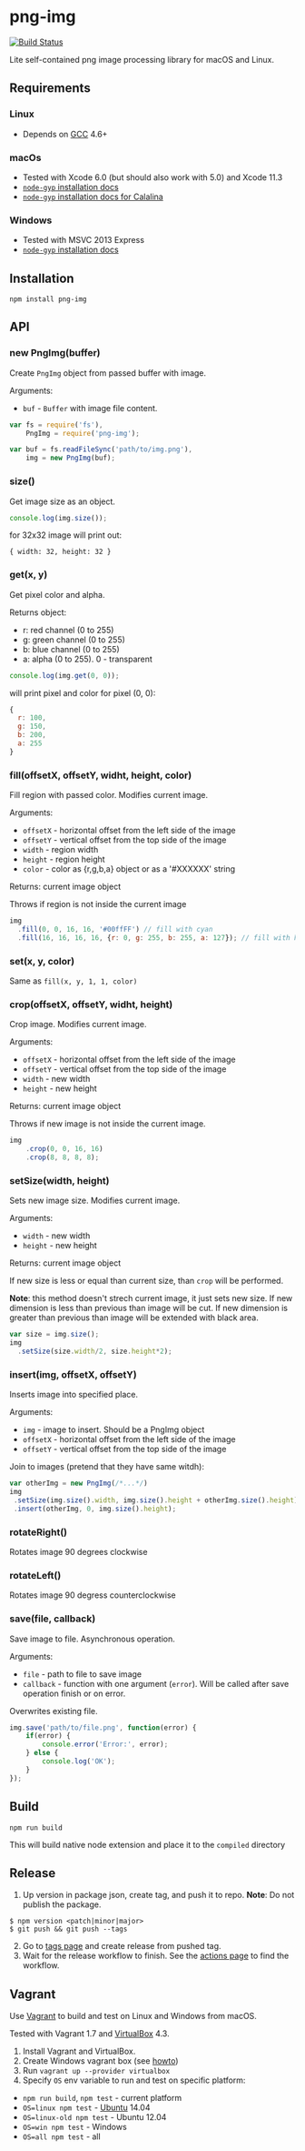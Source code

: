 png-img
=======

[![Build Status](https://travis-ci.org/gemini-testing/png-img.svg)](https://travis-ci.org/gemini-testing/png-img)

Lite self-contained png image processing library for macOS and Linux.

## Requirements
### Linux
- Depends on [GCC](https://gcc.gnu.org/) 4.6+

### macOs
- Tested with Xcode 6.0 (but should also work with 5.0) and Xcode 11.3
- [`node-gyp` installation docs](https://github.com/nodejs/node-gyp#on-macos)
- [`node-gyp` installation docs for Calalina](https://github.com/nodejs/node-gyp/blob/master/macOS_Catalina.md)

### Windows
- Tested with MSVC 2013 Express
- [`node-gyp` installation docs](https://github.com/nodejs/node-gyp#on-windows)

## Installation
```
npm install png-img
```

## API
### new PngImg(buffer)
Create `PngImg` object from passed buffer with image.

Arguments:
 * `buf` - `Buffer` with image file content.
```js
var fs = require('fs'),
    PngImg = require('png-img');

var buf = fs.readFileSync('path/to/img.png'),
    img = new PngImg(buf);
```

### size()
Get image size as an object.
```js
console.log(img.size());
```
for 32x32 image will print out:
```
{ width: 32, height: 32 }
```

### get(x, y)
Get pixel color and alpha.

Returns object:
 * r: red channel (0 to 255)
 * g: green channel (0 to 255)
 * b: blue channel (0 to 255)
 * a: alpha (0 to 255). 0 - transparent

```js
console.log(img.get(0, 0));
```
will print pixel and color for pixel (0, 0):
```js
{
  r: 100,
  g: 150,
  b: 200,
  a: 255
}
```

### fill(offsetX, offsetY, widht, height, color)
Fill region with passed color. Modifies current image.

Arguments:
 * `offsetX` - horizontal offset from the left side of the image
 * `offsetY` - vertical offset from the top side of the image
 * `width` - region width
 * `height` - region height
 * `color` - color as {r,g,b,a} object or as a '#XXXXXX' string

Returns: current image object

Throws if region is not inside the current image
```js
img
  .fill(0, 0, 16, 16, '#00ffFF') // fill with cyan
  .fill(16, 16, 16, 16, {r: 0, g: 255, b: 255, a: 127}); // fill with half-transparent cyan
```

### set(x, y, color)
Same as `fill(x, y, 1, 1, color)`

### crop(offsetX, offsetY, widht, height)
Crop image. Modifies current image.

Arguments:
 * `offsetX` - horizontal offset from the left side of the image
 * `offsetY` - vertical offset from the top side of the image
 * `width` - new width
 * `height` - new height

Returns: current image object

Throws if new image is not inside the current image.
```js
img
    .crop(0, 0, 16, 16)
    .crop(8, 8, 8, 8);
```

### setSize(width, height)
Sets new image size. Modifies current image.

Arguments:
 * `width` - new width
 * `height` - new height

Returns: current image object

If new size is less or equal than current size, than `crop` will be performed.

**Note**: this method doesn't strech current image, it just sets new size. If new dimension is less than previous
than image will be cut. If new dimension is greater than previous than image will be extended with black area.
```js
var size = img.size();
img
  .setSize(size.width/2, size.height*2);
```

### insert(img, offsetX, offsetY)
Inserts image into specified place.

Arguments:
 * `img` - image to insert. Should be a PngImg object
 * `offsetX` - horizontal offset from the left side of the image
 * `offsetY` - vertical offset from the top side of the image

Join to images (pretend that they have same witdh):
 ```js
var otherImg = new PngImg(/*...*/)
img
  .setSize(img.size().width, img.size().height + otherImg.size().height)
  .insert(otherImg, 0, img.size().height);
 ```

### rotateRight()
Rotates image 90 degrees clockwise

### rotateLeft()
Rotates image 90 degress counterclockwise

### save(file, callback)
Save image to file. Asynchronous operation.

Arguments:
 * `file` - path to file to save image
 * `callback` - function with one argument (`error`). Will be called after save operation finish or on error.

Overwrites existing file.

```js
img.save('path/to/file.png', function(error) {
    if(error) {
        console.error('Error:', error);
    } else {
        console.log('OK');
    }
});
```

## Build
```
npm run build
```
This will build native node extension and place it to the `compiled` directory

## Release
1. Up version in package json, create tag, and push it to repo. **Note**: Do not publish the package.
```
$ npm version <patch|minor|major>
$ git push && git push --tags
```
2. Go to [tags page](https://github.com/gemini-testing/png-img/tags) and create release from pushed tag.
3. Wait for the release workflow to finish. See the [actions page](https://github.com/gemini-testing/png-img/actions) to find the workflow.

## Vagrant
Use [Vagrant](https://www.vagrantup.com/) to build and test on Linux and Windows from macOS.

Tested with Vagrant 1.7 and [VirtualBox](https://www.virtualbox.org/) 4.3.

1. Install Vagrant and VirtualBox.
2. Create Windows vagrant box (see [howto](dev/vagrant-win-box.md))
3. Run `vagrant up --provider virtualbox`
4. Specify `OS` env variable to run and test on specific platform:
  - `npm run build`, `npm test` - current platform
  - `OS=linux npm test` - [Ubuntu](https://ubuntu.com/) 14.04
  - `OS=linux-old npm test` - Ubuntu 12.04
  - `OS=win npm test` - Windows
  - `OS=all npm test` - all

